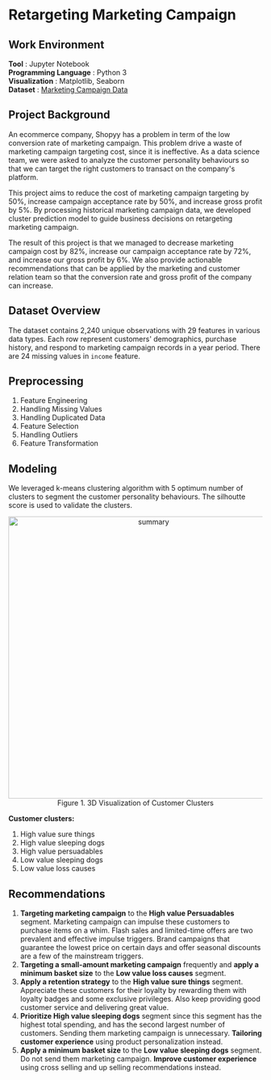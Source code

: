 # Retargeting Marketing Campaign

## Work Environment

**Tool** : Jupyter Notebook \
**Programming Language** : Python 3 \
**Visualization** : Matplotlib, Seaborn \
**Dataset** : [Marketing Campaign Data]() 

## Project Background
An ecommerce company, Shopyy has a problem in term of the low conversion rate of marketing campaign. This problem drive a waste of marketing campaign targeting cost, since it is ineffective. As a data science team, we were asked to analyze the customer personality behaviours so that we can target the right customers to transact on the company's platform.

This project aims to reduce the cost of marketing campaign targeting by 50%, increase campaign acceptance rate by 50%, and increase gross profit by 5%. By processing historical marketing campaign data, we developed cluster prediction model to guide business decisions on retargeting marketing campaign.

The result of this project is that we managed to decrease marketing campaign cost by 82%, increase our campaign acceptance rate by 72%, and increase our gross profit by 6%. We also provide actionable recommendations that can be applied by the marketing and customer relation team so that the conversion rate and gross profit of the company can increase.

## Dataset Overview
The dataset contains 2,240 unique observations with 29 features in various data types. Each row represent customers' demographics, purchase history, and respond to marketing campaign records in a year period. There are 24 missing values in `income` feature.

## Preprocessing
  1. Feature Engineering
  2. Handling Missing Values
  3. Handling Duplicated Data
  4. Feature Selection
  5. Handling Outliers
  6. Feature Transformation

## Modeling
We leveraged k-means clustering algorithm with 5 optimum number of clusters to segment the customer personality behaviours. The silhoutte score is used to validate the clusters.
  <p align="center">
  <img width="560" img width="243" alt="summary" src="https://user-images.githubusercontent.com/98371569/202483495-16f085df-babd-4460-ab89-529acbeda2ea.png">
    <br style="font-size:5px"> Figure 1. 3D Visualization of Customer Clusters</br>
  </p>
  

**Customer clusters:**
  1. High value sure things
  2. High value sleeping dogs
  3. High value persuadables
  4. Low value sleeping dogs
  5. Low value loss causes
  
## Recommendations
  1. **Targeting marketing campaign** to the **High value Persuadables** segment. Marketing campaign can impulse these customers to purchase items on a whim. Flash sales and limited-time offers are two prevalent and effective impulse triggers. Brand campaigns that guarantee the lowest price on certain days and offer seasonal discounts are a few of the mainstream triggers.
  2. **Targeting a small-amount marketing campaign** frequently and **apply a minimum basket size** to the **Low value loss causes** segment.
  3. **Apply a retention strategy** to the **High value sure things** segment. Appreciate these customers for their loyalty by rewarding them with loyalty badges and some exclusive privileges. Also keep providing good customer service and delivering great value.
  4. **Prioritize High value sleeping dogs** segment since this segment has the highest total spending, and has the second largest number of customers. Sending them marketing campaign is unnecessary. **Tailoring customer experience** using product personalization instead.
  5. **Apply a minimum basket size** to the **Low value sleeping dogs** segment. Do not send them marketing campaign. **Improve customer experience** using cross selling and up selling recommendations instead.
